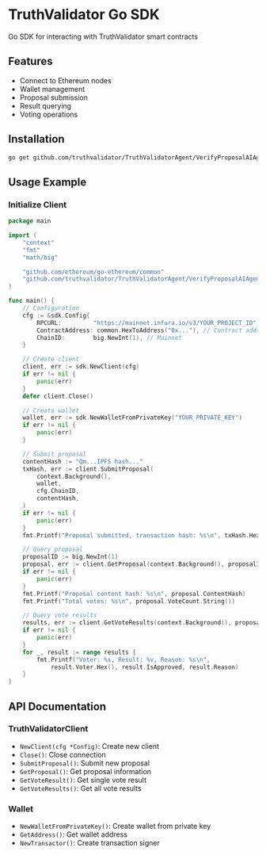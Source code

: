 # TruthValidator Go SDK

Go SDK for interacting with TruthValidator smart contracts

## Features

- Connect to Ethereum nodes
- Wallet management
- Proposal submission
- Result querying
- Voting operations

## Installation

```bash
go get github.com/truthvalidator/TruthValidatorAgent/VerifyProposalAIAgent/sdk
```

## Usage Example

### Initialize Client

```go
package main

import (
	"context"
	"fmt"
	"math/big"

	"github.com/ethereum/go-ethereum/common"
	"github.com/truthvalidator/TruthValidatorAgent/VerifyProposalAIAgent/sdk"
)

func main() {
	// Configuration
	cfg := &sdk.Config{
		RPCURL:         "https://mainnet.infura.io/v3/YOUR_PROJECT_ID",
		ContractAddress: common.HexToAddress("0x..."), // Contract address
		ChainID:        big.NewInt(1), // Mainnet
	}

	// Create client
	client, err := sdk.NewClient(cfg)
	if err != nil {
		panic(err)
	}
	defer client.Close()

	// Create wallet
	wallet, err := sdk.NewWalletFromPrivateKey("YOUR_PRIVATE_KEY")
	if err != nil {
		panic(err)
	}

	// Submit proposal
	contentHash := "Qm...IPFS hash..."
	txHash, err := client.SubmitProposal(
		context.Background(),
		wallet,
		cfg.ChainID,
		contentHash,
	)
	if err != nil {
		panic(err)
	}
	fmt.Printf("Proposal submitted, transaction hash: %s\n", txHash.Hex())

	// Query proposal
	proposalID := big.NewInt(1)
	proposal, err := client.GetProposal(context.Background(), proposalID)
	if err != nil {
		panic(err)
	}
	fmt.Printf("Proposal content hash: %s\n", proposal.ContentHash)
	fmt.Printf("Total votes: %s\n", proposal.VoteCount.String())

	// Query vote results
	results, err := client.GetVoteResults(context.Background(), proposalID)
	if err != nil {
		panic(err)
	}
	for _, result := range results {
		fmt.Printf("Voter: %s, Result: %v, Reason: %s\n", 
			result.Voter.Hex(), result.IsApproved, result.Reason)
	}
}
```

## API Documentation

### TruthValidatorClient

- `NewClient(cfg *Config)`: Create new client
- `Close()`: Close connection
- `SubmitProposal()`: Submit new proposal
- `GetProposal()`: Get proposal information
- `GetVoteResult()`: Get single vote result
- `GetVoteResults()`: Get all vote results

### Wallet

- `NewWalletFromPrivateKey()`: Create wallet from private key
- `GetAddress()`: Get wallet address
- `NewTransactor()`: Create transaction signer
